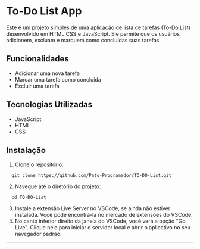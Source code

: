 # To-Do List App

Este é um projeto simples de uma aplicação de lista de tarefas (To-Do List) desenvolvido em HTML CSS e JavaScript. Ele permite que os usuários adicionem, excluam e marquem como concluídas suas tarefas.

## Funcionalidades

- Adicionar uma nova tarefa
- Marcar uma tarefa como concluída
- Excluir uma tarefa

## Tecnologias Utilizadas

- JavaScript
- HTML
- CSS


## Instalação

1. Clone o repositório:
```
  git clone https://github.com/Pato-Programador/TO-DO-List.git
```

2. Navegue até o diretório do projeto:

```
  cd TO-DO-List
```


3. Instale a extensão Live Server no VSCode, se ainda não estiver instalada. Você pode encontrá-la no mercado de extensões do VSCode.
4. No canto inferior direito da janela do VSCode, você verá a opção "Go Live". Clique nela para iniciar o servidor local e abrir o aplicativo no seu navegador padrão.

---




